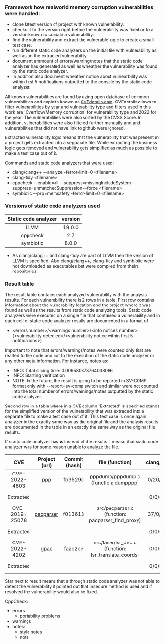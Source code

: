 ### Framework how realworld memory corruption vulnerabilities were handled:

- clone latest version of project with known vulnerability.
- checkout to the version right before the vulnerability was fixed or to a version known to contain a vulnerability.
- find the vulnerability and extract the vulnerable logic to create a small test case.
- run different static code analyzers on the initial file with vulnerability as well as on the extracted vulnerability.
- document ammount of errors/warning/notes that the static code analyzer has generated as well as wheather the vulnerability was found by the static code analyzer.
- In addition also document wheather notice about vulnearbility was within first 5 notifications outputted to the console by the static code analyzer.

All known vulnerabilities are found by uzing open database of common vulnerabilities and exploits known as <a href="https://www.cvedetails.com/">CVEdetails.com</a>. CVEdetails allows to filter vulnerabilities by year and vulnerability type and filters used in this work are 'Overflow/Memory corruption' for vulnerability type and 2022 for the year. The vulnerabilities were also sorted by the CVSS Score. In addition, vulnerabilities were also filtered further manually and and vulnerabilities that did not have link to github were ignored.

Extracted vulnerability logic means that the vulnerability that was present in a project gets extracted into a sepparate file. While extracting the business logic gets removed and vulnerability gets simplified as much as possible to make a test case out of it.

Commands and static code analyzers that were used:

- clang/clang++ --analyze -ferror-limit=0 \<filename>
- clang-tidy \<filename>
- cppcheck --enable=all --suppress=missingIncludeSystem --suppress=unmatchedSuppression --force \<filename>
- symbiotic --prp=memsafety -ferror-limit=0 \<filename>

### Versions of static code analyzers used

| Static code analyzer | version |
| :------------------: | :-----: |
|         LLVM         | 19.0.0  |
|       cppcheck       |   2.7   |
|      symbiotic       |  8.0.0  |

- As clang/clang++ and clang-tidy are part of LLVM then the version of LLVM is specified. Also clang/clang++, clang-tidy and symbiotic were not downloaded as executables but were compiled from theirs repositories.

### Result table

The result table contains each analyzed vulnerability with the analysis results. For each vulnerability there is 2 rows in a table. First row contains information about the vulnerability location and the project where it was found as well as the results from static code analyzing tools. Static code analyzers were executed on a single file that contained a vulnerability and in each cell of static code analyzer results are documented in a format of

- \<errors number>/\<warnings number>/\<info notices number> (\<vulnerability detected>/\<vulnerability notice within first 5 notifications>)

Important to note that errors/warnings/notes were counted only that are realted to the code and not to the execution of the static code analyzer or any other meta information. For instance, notes as:

- INFO: Total slicing time: 0.009580373764038086
- INFO: Starting verification
- NOTE: In the future, the result is going to be reported in SV-COMP format only with --report=sv-comp switch
  and similar were not counted into the total number of errors/warnings/notes outputted by the static code analyzer.

Second row in a table where in a CVE column 'Extracted' is specified stands for the simplified version of the vulnerability that was extraced into a separate file to make a test case out of it. This test case is once again analyzer in the exactly same way as the original file and the analysis results are documented in the table in an exactly the same way as the original file results.

If static code analyzer has ✖ instead of the results it measn that static code analyzer was for some reason unable to analyze the file.

|      CVE       |                         Project (url)                         | Commit (hash) |                   file (function)                    | clang/clang++ |   clang-tidy   |   cppcheck    |  symbiotic  |
| :------------: | :-----------------------------------------------------------: | :-----------: | :--------------------------------------------------: | :-----------: | :------------: | :-----------: | :---------: |
| CVE-2022-4603  |     <a href="https://github.com/ppp-project/ppp">ppp</a>      |    fb3529c    |        pppdump/pppdump.c (function: dumpppp)         | 0/20/0 (✖/✖)  | 0/36/463 (✖/✖) |  1/0/4 (✖/✖)  |      ✖      |
|   Extracted    |                                                               |               |                                                      |  0/0/0 (✖/✖)  |  0/0/0 (✖/✖)   |  0/0/0 (✖/✖)  | 1/0/0 (✓/✓) |
| CVE-2019-25078 | <a href="https://github.com/manugarg/pacparser">pacparser</a> |    f013613    |   src/pacparser.c (function: pacparser_find_proxy)   | 37/0/5 (✖/✖)  |  37/0/5 (✖/✖)  |  1/0/7 (✖/✖)  |      ✖      |
|   Extracted    |                                                               |               |                                                      |  0/0/0 (✖/✖)  | 0/8/7 (✖/✖)\*  |  0/0/1 (✖/✖)  | 0/0/0 (✖/✖) |
| CVE-2022-4202  |        <a href="https://github.com/gpac/gpac">gpac</a>        |    faac2ce    | src/laser/lsr_dec.c (function: lsr_translate_coords) |  0/0/0 (✖/✖)  | 0/44/40 (✖/✖)  | 3/2/311 (✓/✖) |      ✖      |
|   Extracted    |                                                               |               |                                                      |  0/0/0 (✖/✖)  |  0/0/0 (✖/✖)   |  1/0/2 (✓/✓)  | 0/0/0 (✖/✖) |

Star next to result means that althrough static code analyzer was not able to detect the vulnerability it pointed out that insecure method is used and if resolved the vulnerability would also be fixed.

CppCheck:

- errors
  - portability problems
- warnings
- notes:
  - style notes
  - note
